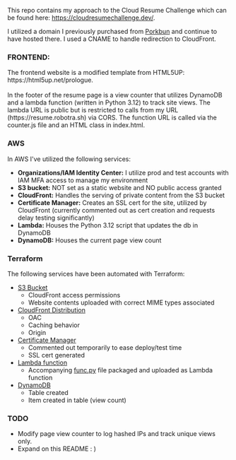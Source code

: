This repo contains my approach to the Cloud Resume Challenge which can be found here: https://cloudresumechallenge.dev/.

I utilized a domain I previously purchased from [Porkbun](https://porkbun.com/) and continue to have hosted there. I used a CNAME to handle redirection to CloudFront.

<H3>FRONTEND:</H3>
The frontend website is a modified template from HTML5UP: https://html5up.net/prologue.
<br><br>
In the footer of the resume page is a view counter that utilizes DynamoDB and a lambda function (written in Python 3.12) to track site views. The lambda URL is public but is restricted to calls from my URL (https://resume.robotra.sh) via CORS. The function URL is called via the counter.js file and an HTML class in index.html.
<H3>AWS</H3>
In AWS I've utilized the following services:

- **Organizations/IAM Identity Center:** I utilize prod and test accounts with IAM MFA access to manage my environment
- **S3 bucket:** NOT set as a static website and NO public access granted
- **CloudFront:** Handles the serving of private content from the S3 bucket
- **Certificate Manager:** Creates an SSL cert for the site, utilized by CloudFront (currently commented out as cert creation and requests delay testing significantly)
- **Lambda:** Houses the Python 3.12 script that updates the db in DynamoDB
- **DynamoDB:** Houses the current page view count

<H3>Terraform</H3>
The following services have been automated with Terraform:

- [S3 Bucket](/infra/s3bucket.tf)
    - CloudFront access permissions
    - Website contents uploaded with correct MIME types associated
- [CloudFront Distribution](/infra/cloudfront.tf)
    - OAC
    - Caching behavior
    - Origin
- [Certificate Manager](/infra/certificaterequest.tf)
    - Commented out temporarily to ease deploy/test time
    - SSL cert generated 
- [Lambda function](/infra/lambda.tf)
    - Accompanying [func.py](/infra/lambda/func.py) file packaged and uploaded as Lambda function
- [DynamoDB](/infra/dynamodb.tf)
    - Table created
    - Item created in table (view count)

<H3>TODO</H3>

- Modify page view counter to log hashed IPs and track unique views only.
- Expand on this README : )